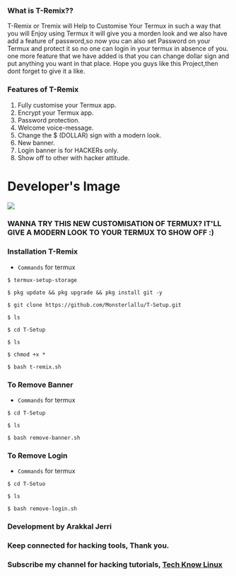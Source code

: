
### What is T-Remix??
T-Remix or Tremix will Help to Customise Your Termux in such a way that you will Enjoy using Termux it will give you a morden look and we also have add a feature of password,so now you can also set Password on your Termux and protect it so no one can login in your termux in absence of you.
one more feature that we have added is that you can change dollar sign and put anything you want in that place.
Hope you guys like this Project,then dont forget to give it a like.
### Features of T-Remix
   1. Fully customise your Termux app.
   2. Encrypt your Termux app.
   3. Password protection.
   4. Welcome voice-message.
   5. Change the $ (DOLLAR) sign with a modern look.
   6. New banner.
   7. Login banner is for HACKERs only.
   8. Show off to other with hacker attitude.
# Developer's Image   
<img src="https://avatars3.githubusercontent.com/u/67367001?s=460&u=a3584dda8e1795eb39f9670ca8197c120d2cc497&v=4">
   
### WANNA TRY THIS NEW CUSTOMISATION OF TERMUX? IT'LL GIVE A MODERN LOOK TO YOUR TERMUX TO SHOW OFF :)
### Installation T-Remix
* `Commands` for termux
```
$ termux-setup-storage
  
$ pkg update && pkg upgrade && pkg install git -y

$ git clone https://github.com/Monsterlallu/T-Setup.git

$ ls

$ cd T-Setup

$ ls

$ chmod +x *

$ bash t-remix.sh
```



### To Remove Banner
* `Commands` for termux
```
$ cd T-Setup

$ ls

$ bash remove-banner.sh
```
### To Remove Login
* `Commands` for termux
```
$ cd T-Setuo

$ ls

$ bash remove-login.sh
```
### Development by Arakkal Jerri
### Keep connected for hacking tools, Thank you.
### Subscribe my channel for hacking tutorials, <a href="https://youtube.com/@JERRI3983?si=Fwfi1xSYf4pHY7pN" target=_blank >Tech Know Linux </a>

